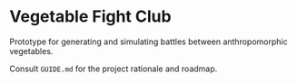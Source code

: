 # Vegetable Fight Club

Prototype for generating and simulating battles between anthropomorphic vegetables.

Consult `GUIDE.md` for the project rationale and roadmap.
